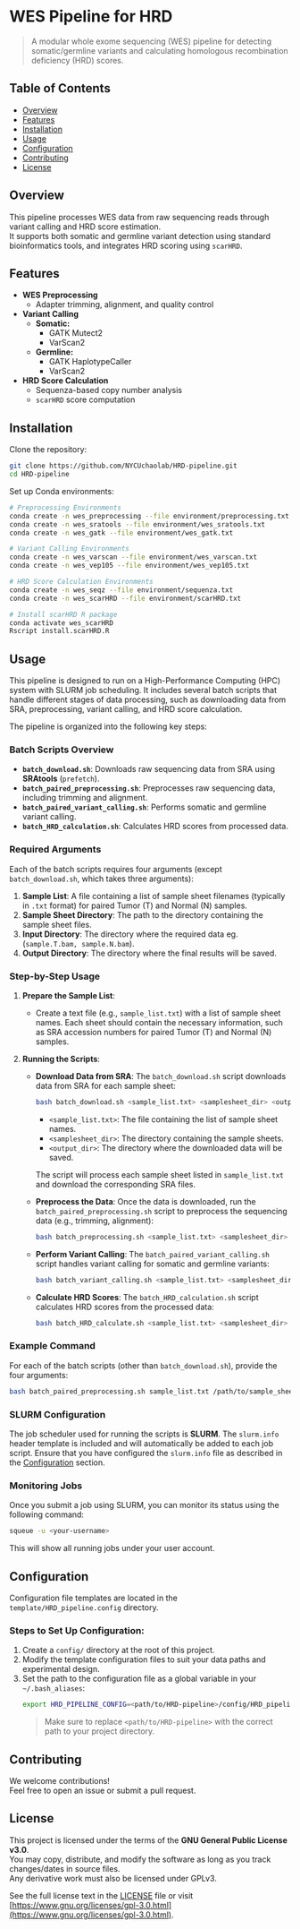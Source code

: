 # WES Pipeline for HRD

> A modular whole exome sequencing (WES) pipeline for detecting somatic/germline variants and calculating homologous recombination deficiency (HRD) scores.

## Table of Contents

- [Overview](#overview)
- [Features](#features)
- [Installation](#installation)
- [Usage](#usage)
- [Configuration](#configuration)
- [Contributing](#contributing)
- [License](#license)

## Overview

This pipeline processes WES data from raw sequencing reads through variant calling and HRD score estimation.  
It supports both somatic and germline variant detection using standard bioinformatics tools, and integrates HRD scoring using `scarHRD`.

## Features

- **WES Preprocessing**
  - Adapter trimming, alignment, and quality control
- **Variant Calling**
  - **Somatic:**
    - GATK Mutect2  
    - VarScan2  
  - **Germline:**
    - GATK HaplotypeCaller  
    - VarScan2  
- **HRD Score Calculation**
  - Sequenza-based copy number analysis
  - `scarHRD` score computation

## Installation

Clone the repository:

```bash
git clone https://github.com/NYCUchaolab/HRD-pipeline.git
cd HRD-pipeline
```

Set up Conda environments:
```bash
# Preprocessing Environments
conda create -n wes_preprocessing --file environment/preprocessing.txt
conda create -n wes_sratools --file environment/wes_sratools.txt
conda create -n wes_gatk --file environment/wes_gatk.txt

# Variant Calling Environments
conda create -n wes_varscan --file environment/wes_varscan.txt
conda create -n wes_vep105 --file environment/wes_vep105.txt

# HRD Score Calculation Environments
conda create -n wes_seqz --file environment/sequenza.txt
conda create -n wes_scarHRD --file environment/scarHRD.txt

# Install scarHRD R package
conda activate wes_scarHRD
Rscript install.scarHRD.R
```

## Usage

This pipeline is designed to run on a High-Performance Computing (HPC) system with SLURM job scheduling. It includes several batch scripts that handle different stages of data processing, such as downloading data from SRA, preprocessing, variant calling, and HRD score calculation.

The pipeline is organized into the following key steps:

### Batch Scripts Overview

- **`batch_download.sh`**: Downloads raw sequencing data from SRA using **SRAtools** (`prefetch`).
- **`batch_paired_preprocessing.sh`**: Preprocesses raw sequencing data, including trimming and alignment.
- **`batch_paired_variant_calling.sh`**: Performs somatic and germline variant calling.
- **`batch_HRD_calculation.sh`**: Calculates HRD scores from processed data.

### Required Arguments

Each of the batch scripts requires four arguments (except `batch_download.sh`, which takes three arguments):

1. **Sample List**: A file containing a list of sample sheet filenames (typically in `.txt` format) for paired Tumor (T) and Normal (N) samples.
2. **Sample Sheet Directory**: The path to the directory containing the sample sheet files.
3. **Input Directory**: The directory where the required data eg.(`sample.T.bam, sample.N.bam`).
4. **Output Directory**: The directory where the final results will be saved.

### Step-by-Step Usage

1. **Prepare the Sample List**:
   - Create a text file (e.g., `sample_list.txt`) with a list of sample sheet names. Each sheet should contain the necessary information, such as SRA accession numbers for paired Tumor (T) and Normal (N) samples.

2. **Running the Scripts**:

   - **Download Data from SRA**:
     The `batch_download.sh` script downloads data from SRA for each sample sheet:
     ```bash
     bash batch_download.sh <sample_list.txt> <samplesheet_dir> <output_dir>
     ```
     - `<sample_list.txt>`: The file containing the list of sample sheet names.
     - `<samplesheet_dir>`: The directory containing the sample sheets.
     - `<output_dir>`: The directory where the downloaded data will be saved.

     The script will process each sample sheet listed in `sample_list.txt` and download the corresponding SRA files.

   - **Preprocess the Data**:
     Once the data is downloaded, run the `batch_paired_preprocessing.sh` script to preprocess the sequencing data (e.g., trimming, alignment):
     ```bash
     bash batch_preprocessing.sh <sample_list.txt> <samplesheet_dir> <input_dir> <output_dir>
     ```

   - **Perform Variant Calling**:
     The `batch_paired_variant_calling.sh` script handles variant calling for somatic and germline variants:
     ```bash
     bash batch_variant_calling.sh <sample_list.txt> <samplesheet_dir> <input_dir> <output_dir>
     ```

   - **Calculate HRD Scores**:
     The `batch_HRD_calculation.sh` script calculates HRD scores from the processed data:
     ```bash
     bash batch_HRD_calculate.sh <sample_list.txt> <samplesheet_dir> <input_dir> <output_dir>
     ```

### Example Command

For each of the batch scripts (other than `batch_download.sh`), provide the four arguments:

```bash
bash batch_paired_preprocessing.sh sample_list.txt /path/to/sample_sheets /path/to/input_directory /path/to/output_directory
```

### SLURM Configuration

The job scheduler used for running the scripts is **SLURM**. The `slurm.info` header template is included and will automatically be added to each job script. Ensure that you have configured the `slurm.info` file as described in the [Configuration](#configuration) section.

### Monitoring Jobs

Once you submit a job using SLURM, you can monitor its status using the following command:

```bash
squeue -u <your-username>
```

This will show all running jobs under your user account.


## Configuration

Configuration file templates are located in the `template/HRD_pipeline.config` directory.

### Steps to Set Up Configuration:

1. Create a `config/` directory at the root of this project.
2. Modify the template configuration files to suit your data paths and experimental design.
3. Set the path to the configuration file as a global variable in your `~/.bash_aliases`:
    ```bash
    export HRD_PIPELINE_CONFIG=<path/to/HRD-pipeline>/config/HRD_pipeline.config
    ```
   > Make sure to replace `<path/to/HRD-pipeline>` with the correct path to your project directory.

## Contributing

We welcome contributions!  
Feel free to open an issue or submit a pull request.

## License

This project is licensed under the terms of the **GNU General Public License v3.0**.  
You may copy, distribute, and modify the software as long as you track changes/dates in source files.  
Any derivative work must also be licensed under GPLv3.  

See the full license text in the [LICENSE](./LICENSE) file or visit [https://www.gnu.org/licenses/gpl-3.0.html](https://www.gnu.org/licenses/gpl-3.0.html).
